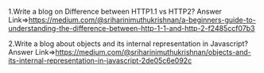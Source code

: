 1.Write a blog on Difference between HTTP1.1 vs HTTP2?
    Answer Link=>https://medium.com/@sriharinimuthukrishnan/a-beginners-guide-to-understanding-the-difference-between-http-1-1-and-http-2-f2485ccf07b3

2.Write a blog about objects and its internal representation in Javascript?
    Answer Link=>https://medium.com/@sriharinimuthukrishnan/objects-and-its-internal-representation-in-javascript-2de05c6e092c

